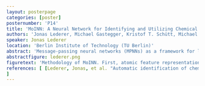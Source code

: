 ```yaml
---
layout: posterpage
categories: [poster]
posternumber: 'P14'
title: 'MoINN: A Neural Network for Identifying and Utilizing Chemical Moieties in Molecular Data'
authors: 'Jonas Lederer, Michael Gastegger, Kristof T. Schütt, Michael Kampffmeyer, Klaus-Robert Müller,  Oliver T. Unke'
speaker: Jonas Lederer 
location: 'Berlin Institute of Technology (TU Berlin)'
abstract: 'Message-passing neural networks (MPNNs) as a framework for learning atomic representations, has become increasingly powerful regarding the prediction of electronic properties. Here, we introduce a method to automatically identify chemical moieties (molecular building blocks) from such representations, enabling a variety of applications beyond property prediction, which otherwise rely on expert knowledge. Beyond the data-driven design of molecular fingerprints, the versatility of our approach is demonstrated by enabling the selection of representative entries in chemical databases, the automatic construction of coarse-grained force fields, as well as the identification of reaction coordinates.'
abstractfigure: lederer.png
figuretext: 'Methodology of MoINN. First, atomic feature representations (red and blue bars) are learned. Next, MoINN constructs type assignment vectors (pink and orange bars) based on these features. Each entry represents the probability of an atom to be assigned to a specific type of moiety (atoms are colored according to the highest atom-to-type affinity). Based on these assignments and the proximity of atoms, MoINN divides molecules into individual moieties.'
references: [ [Lederer, Jonas, et al. "Automatic identification of chemical moieties.", Physical Chemistry Chemical Physics 25.38, (2023): 26370-26379]
]
---
```

